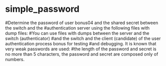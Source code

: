 # simple_password
#Determine the password of user bonus04 and the shared secret between the switch and the 
#authentication server using the following files with dump files:
#You can use files with dumps between the server and the switch (authenticator) 
#and the switch and the client (candidate) of the user authentication process bonus for testing 
#and debugging. It is known that very weak passwords are used: 
#the length of the password and secret is no more than 5 characters, the password and secret are composed only of numbers.
#
#
#


#
#
#
#

#
#
#
#

#
#
